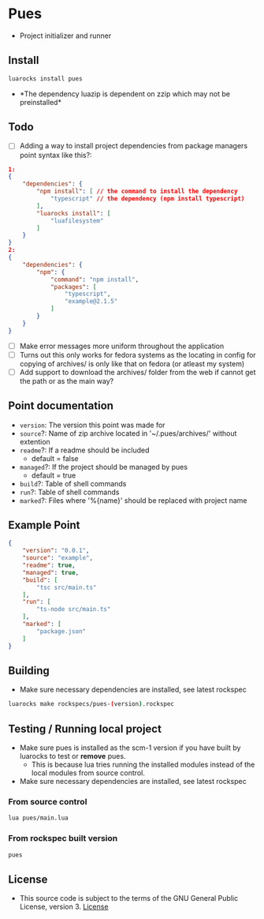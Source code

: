 # Pues
- Project initializer and runner

## Install
```bash
luarocks install pues
```
- \*The dependency luazip is dependent on zzip which may not be preinstalled\*

## Todo
- [ ] Adding a way to install project dependencies from package managers point syntax like this?:
```json
1:
{
    "dependencies": {
        "npm install": [ // the command to install the dependency
            "typescript" // the dependency (npm install typescript)
        ],
        "luarocks install": [
            "luafilesystem"
        ]
    }
}
2:
{
    "dependencies": {
        "npm": {
            "command": "npm install",
            "packages": [
                "typescript",
                "example@2.1.5"
            ]
        }
    }
}
```
- [ ] Make error messages more uniform throughout the application
- [ ] Turns out this only works for fedora systems as the locating in config for copying of archives/ is only like that on fedora (or atleast my system)
- [ ] Add support to download the archives/ folder from the web if cannot get the path or as the main way?

## Point documentation
- `version`: The version this point was made for
- `source`?: Name of zip archive located in '~/.pues/archives/' without extention
- `readme`?: If a readme should be included
    - default = false
- `managed`?: If the project should be managed by pues
    - default = true
- `build`?: Table of shell commands
- `run`?: Table of shell commands
- `marked`?: Files where '%{name}' should be replaced with project name

## Example Point
```json
{
    "version": "0.0.1",
    "source": "example",
    "readme": true,
    "managed": true,
    "build": [
        "tsc src/main.ts"
    ],
    "run": [
        "ts-node src/main.ts"
    ],
    "marked": [
        "package.json"
    ]
}
```

## Building
- Make sure necessary dependencies are installed, see latest rockspec
```bash
luarocks make rockspecs/pues-(version).rockspec
```


## Testing / Running local project
- Make sure pues is installed as the scm-1 version if you have built by luarocks to test or **remove** pues.
    - This is because lua tries running the installed modules instead of the local modules from source control.
- Make sure necessary dependencies are installed, see latest rockspec

### From source control
```bash
lua pues/main.lua
```

### From rockspec built version
```bash
pues
```
## License
- This source code is subject to the terms of the GNU General Public License, version 3. [License](./LICENSE.md)

